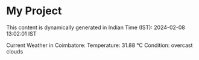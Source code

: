 # My Project

This content is dynamically generated in Indian Time (IST): 2024-02-08 13:02:01 IST


Current Weather in Coimbatore:
Temperature: 31.88 °C
Condition: overcast clouds
